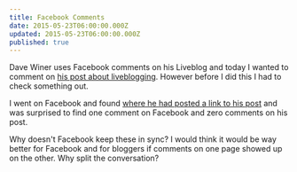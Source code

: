 ```yaml
---
title: Facebook Comments
date: 2015-05-23T06:00:00.000Z
updated: 2015-05-23T06:00:00.000Z
published: true
---
```


Dave Winer uses Facebook comments on his Liveblog and today I wanted to comment on [his post about liveblogging](http://liveblog.co/users/davewiner/2015/05/22/thePointOfLiveblogging.html). However before I did this I had to check something out.

I went on Facebook and found [where he had posted a link to his post](https://www.facebook.com/dave.winer.12/posts/350709271803151) and was surprised to find one comment on Facebook and zero comments on his post.

Why doesn't Facebook keep these in sync? I would think it would be way better for Facebook and for bloggers if comments on one page showed up on the other. Why split the conversation?

